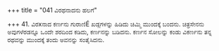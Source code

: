 +++
title = "041 ವಿರಥನಾದನು ಹಲಗೆ"

+++
41. ವಿರxನಾದ ಕರ್ಣನು ಗುರಾಣಿÉ ಖಡ್ಗಗಳನ್ನು ಹಿಡಿದು ಚಿಮ್ಮಿ ಮುಂದಕ್ಕೆ ಬಂದನು. ಚಿತ್ರಸೇನನು ಅವುಗಳೆರಡನ್ನೂ ಒಂದೇ ಶರದಿಂದ ಕಡಿದು, ಕರ್ಣನನ್ನು ಬಡಿದನು. ಕರ್ಣನ ಸೋಲನ್ನು ಕಂಡು ವಿಕರ್ಣನು ತನ್ನ ರಥವನ್ನು ಮುಂದಕ್ಕೆ ತಂದು ಅವನನ್ನು ಸಂತೈಸಿದನು.